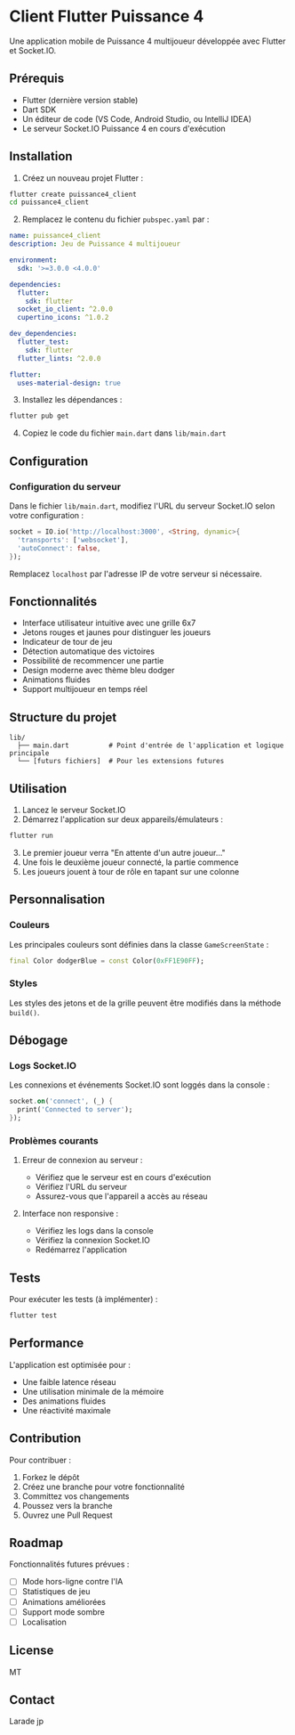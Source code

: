 # Client Flutter Puissance 4

Une application mobile de Puissance 4 multijoueur développée avec Flutter et Socket.IO.

## Prérequis

- Flutter (dernière version stable)
- Dart SDK
- Un éditeur de code (VS Code, Android Studio, ou IntelliJ IDEA)
- Le serveur Socket.IO Puissance 4 en cours d'exécution

## Installation

1. Créez un nouveau projet Flutter :
```bash
flutter create puissance4_client
cd puissance4_client
```

2. Remplacez le contenu du fichier `pubspec.yaml` par :
```yaml
name: puissance4_client
description: Jeu de Puissance 4 multijoueur

environment:
  sdk: '>=3.0.0 <4.0.0'

dependencies:
  flutter:
    sdk: flutter
  socket_io_client: ^2.0.0
  cupertino_icons: ^1.0.2

dev_dependencies:
  flutter_test:
    sdk: flutter
  flutter_lints: ^2.0.0

flutter:
  uses-material-design: true
```

3. Installez les dépendances :
```bash
flutter pub get
```

4. Copiez le code du fichier `main.dart` dans `lib/main.dart`

## Configuration

### Configuration du serveur

Dans le fichier `lib/main.dart`, modifiez l'URL du serveur Socket.IO selon votre configuration :

```dart
socket = IO.io('http://localhost:3000', <String, dynamic>{
  'transports': ['websocket'],
  'autoConnect': false,
});
```

Remplacez `localhost` par l'adresse IP de votre serveur si nécessaire.

## Fonctionnalités

- Interface utilisateur intuitive avec une grille 6x7
- Jetons rouges et jaunes pour distinguer les joueurs
- Indicateur de tour de jeu
- Détection automatique des victoires
- Possibilité de recommencer une partie
- Design moderne avec thème bleu dodger
- Animations fluides
- Support multijoueur en temps réel

## Structure du projet

```
lib/
  ├── main.dart          # Point d'entrée de l'application et logique principale
  └── [futurs fichiers]  # Pour les extensions futures
```

## Utilisation

1. Lancez le serveur Socket.IO
2. Démarrez l'application sur deux appareils/émulateurs :
```bash
flutter run
```
3. Le premier joueur verra "En attente d'un autre joueur..."
4. Une fois le deuxième joueur connecté, la partie commence
5. Les joueurs jouent à tour de rôle en tapant sur une colonne

## Personnalisation

### Couleurs
Les principales couleurs sont définies dans la classe `GameScreenState` :
```dart
final Color dodgerBlue = const Color(0xFF1E90FF);
```

### Styles
Les styles des jetons et de la grille peuvent être modifiés dans la méthode `build()`.

## Débogage

### Logs Socket.IO
Les connexions et événements Socket.IO sont loggés dans la console :
```dart
socket.on('connect', (_) {
  print('Connected to server');
});
```

### Problèmes courants

1. Erreur de connexion au serveur :
   - Vérifiez que le serveur est en cours d'exécution
   - Vérifiez l'URL du serveur
   - Assurez-vous que l'appareil a accès au réseau

2. Interface non responsive :
   - Vérifiez les logs dans la console
   - Vérifiez la connexion Socket.IO
   - Redémarrez l'application

## Tests

Pour exécuter les tests (à implémenter) :
```bash
flutter test
```

## Performance

L'application est optimisée pour :
- Une faible latence réseau
- Une utilisation minimale de la mémoire
- Des animations fluides
- Une réactivité maximale

## Contribution

Pour contribuer :
1. Forkez le dépôt
2. Créez une branche pour votre fonctionnalité
3. Committez vos changements
4. Poussez vers la branche
5. Ouvrez une Pull Request

## Roadmap

Fonctionnalités futures prévues :
- [ ] Mode hors-ligne contre l'IA
- [ ] Statistiques de jeu
- [ ] Animations améliorées
- [ ] Support mode sombre
- [ ] Localisation

## License

MT

## Contact

Larade jp